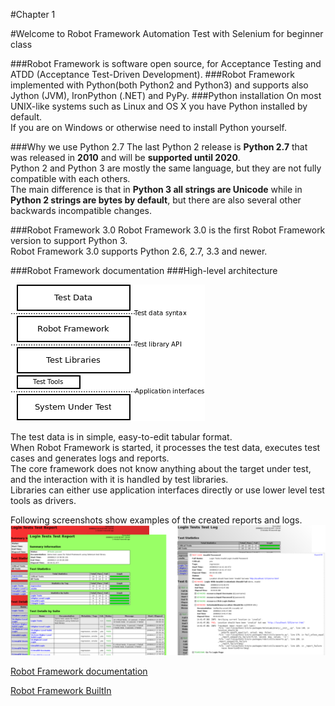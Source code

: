 #Chapter 1

#Welcome to Robot Framework Automation Test with Selenium for beginner class

###Robot Framework is software open source, for Acceptance Testing and ATDD (Acceptance Test-Driven Development).
###Robot Framework implemented with Python(both Python2 and Python3) and supports also Jython (JVM), IronPython (.NET) and PyPy.
###Python installation
On most UNIX-like systems such as Linux and OS X you have Python installed by default.<br />
If you are on Windows or otherwise need to install Python yourself.<br />

###Why we use Python 2.7
The last Python 2 release is **Python 2.7** that was released in **2010** and will be **supported until 2020**.<br />
Python 2 and Python 3 are mostly the same language, but they are not fully compatible with each others.<br />
The main difference is that in **Python 3 all strings are Unicode** while in **Python 2 strings are bytes by default**, but there are also several other backwards incompatible changes.<br />

###Robot Framework 3.0
Robot Framework 3.0 is the first Robot Framework version to support Python 3.<br />
Robot Framework 3.0 supports Python 2.6, 2.7, 3.3 and newer.<br />

###Robot Framework documentation
###High-level architecture

![install Package](/images/high-level-architecture.png)<br />

The test data is in simple, easy-to-edit tabular format.<br />
When Robot Framework is started, it processes the test data, executes test cases and generates logs and reports.<br />
The core framework does not know anything about the target under test, and the interaction with it is handled by test libraries.<br />
Libraries can either use application interfaces directly or use lower level test tools as drivers.<br />

Following screenshots show examples of the created reports and logs.<br />
![install Package](/images/testcase.png)

[Robot Framework documentation](http://robotframework.org/robotframework/)

[Robot Framework BuiltIn](http://robotframework.org/robotframework/3.0.2/libraries/BuiltIn.html)
